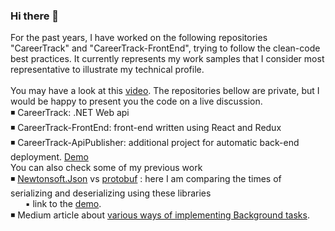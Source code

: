 ### Hi there 👋

For the past years, I have worked on the following repositories "CareerTrack" and "CareerTrack-FrontEnd", trying to follow the clean-code best practices. It currently represents my work samples that I consider most representative to illustrate my technical profile.<br />
<br />
You may have a look at this [video](https://youtu.be/r3cjCAtZkuk).
The repositories bellow are private, but I would be happy to present you the code on a live discussion.
<br />
◾ CareerTrack: .NET Web api<br />
◾ CareerTrack-FrontEnd: front-end written using React and Redux<br />
◾ CareerTrack-ApiPublisher: additional project for automatic back-end deployment. [Demo](https://youtu.be/plXVYkUZ5pI)
<br />
You can also check some of my previous work<br />
◾ [Newtonsoft.Json](https://www.newtonsoft.com/json/help/html/serializingjson.htm) vs [protobuf](https://protobuf.dev/) : here I am comparing the times of serializing and deserializing using these libraries<br />
&nbsp;&nbsp;&nbsp;&nbsp;&nbsp;&nbsp;▪️ link to the [demo](https://www.youtube.com/watch?v=KNi18e0p7zQ).<br />
◾ Medium article about [various ways of implementing Background tasks](https://medium.com/@sosuliviu/lets-talk-about-scheduled-background-tasks-2708b9873941).


<!--
**LiviuSosu/LiviuSosu** is a ✨ _special_ ✨ repository because its `README.md` (this file) appears on your GitHub profile.

Here are some ideas to get you started:

- 🔭 I’m currently working on ...
- 🌱 I’m currently learning ...
- 👯 I’m looking to collaborate on ...
- 🤔 I’m looking for help with ...
- 💬 Ask me about ...
- 📫 How to reach me: ...
- 😄 Pronouns: ...
- ⚡ Fun fact: ...
-->
